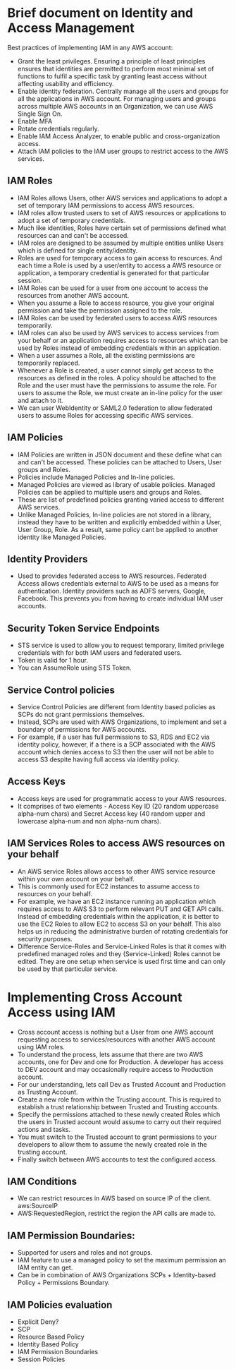 # Brief document on Identity and Access Management

Best practices of implementing IAM in any AWS account:

- Grant the least privileges. Ensuring a principle of least principles ensures that
  identities are permitted to perform most minimal set of functions to fulfil a specific
  task by granting least access without affecting usability and efficiency.
- Enable identity federation. Centrally manage all the users and groups for all the
  applications in AWS account. For managing users and groups across multiple AWS accounts
  in an Organization, we can use AWS Single Sign On.
- Enable MFA
- Rotate credentials regularly.
- Enable IAM Access Analyzer, to enable public and cross-organization access.
- Attach IAM policies to the IAM user groups to restrict access to the AWS services.

## IAM Roles
- IAM Roles allows Users, other AWS services and applications to adopt a set of
  temporary IAM permissions to access AWS resources.
- IAM roles allow trusted users to set of AWS resources or applications to adopt a
  set of temporary credentials.
- Much like identities, Roles have certain set of permissions defined what resources can and
  can't be accessed.
- IAM roles are designed to be assumed by multiple entities unlike Users which is
  defined for single entity/identity.
- Roles are used for temporary access to gain access to resources. And each time
  a Role is used by a user/entity to access a AWS resource or application, a temporary
  credential is generated for that particular session.
- IAM Roles can be used for a user from one account to access the resources from
  another AWS account.
- When you assume a Role to access resource, you give your original permission and
  take the permission assigned to the role.
- IAM Roles can be used by federated users to access AWS resources temporarily.
- IAM roles can also be used by AWS services to access services from your behalf
  or an application requires access to resources which can be used by Roles instead
  of embedding credentials within an application.
- When a user assumes a Role, all the existing permissions are temporarily replaced.
- Whenever a Role is created, a user cannot simply get access to the resources as defined
  in the roles. A policy should be attached to the Role and the user must have the
  permissions to assume the role. For users to assume the Role, we must create an
  in-line policy for the user and attach to it.
- We can user WebIdentity or SAML2.0 federation to allow federated users to assume Roles
  for accessing specific AWS services.

## IAM Policies
- IAM Policies are written in JSON document and these define what can and can't be
  accessed. These policies can be attached to Users, User groups and Roles.
- Policies include Managed Policies and In-line policies.
- Managed Policies are viewed as library of usable policies. Managed Policies can be
  applied to multiple users and groups and Roles.
- These are list of predefined policies granting varied access to different AWS services.
- Unlike Managed Policies, In-line policies are not stored in a library, instead they
  have to be written and explicitly embedded within a User, User Group, Role. As a
  result, same policy cant be applied to another identity like Managed Policies.

## Identity Providers
- Used to provides federated access to AWS resources. Federated Access allows credentials
  external to AWS to be used as a means for authentication. Identity providers such
  as ADFS servers, Google, Facebook. This prevents you from having to create individual
  IAM user accounts.

## Security Token Service Endpoints
- STS service is used to allow you to request temporary, limited privilege credentials with
  for both IAM users and federated users.
- Token is valid for 1 hour.
- You can AssumeRole using STS Token.

## Service Control policies
- Service Control Policies are different from Identity based policies as SCPs do not
  grant permissions themselves.
- Instead, SCPs are used with AWS Organizations, to implement and set a boundary of
  permissions for AWS accounts.
- For example, if a user has full permissions to S3, RDS and EC2 via identity policy,
  however, if a there is a SCP associated with the AWS account which denies access
  to S3 then the user will not be able to access S3 despite having full access via
  identity policy.

## Access Keys
- Access keys are used for programmatic access to your AWS resources.
- It comprises of two elements - Access Key ID (20 random uppercase alpha-num chars)
  and Secret Access key (40 random upper and lowercase alpha-num and non alpha-num chars).

## IAM Services Roles to access AWS resources on your behalf
- An AWS service Roles allows access to other AWS service resource within your own
  account on your behalf.
- This is commonly used for EC2 instances to assume access to resources on your behalf.
- For example, we have an EC2 instance running an application which requires access to
  AWS S3 to perform relevant PUT and GET API calls. Instead of embedding credentials
  within the application, it is better to use the EC2 Roles to allow EC2 to access
  S3 on your behalf. This also helps us in reducing the administrative burden of
  rotating credentials for security purposes.
- Difference Service-Roles and Service-Linked Roles is that it comes with predefined
  managed roles and they (Service-Linked) Roles cannot be edited. They are one setup
  when service is used first time and can only be used by that particular service.

# Implementing Cross Account Access using IAM

- Cross account access is nothing but a User from one AWS account requesting access to
  services/resources with another AWS account using IAM roles.
- To understand the process, lets assume that there are two AWS accounts, one for Dev
  and one for Production. A developer has access to DEV account and may occasionally
  require access to Production account.
- For our understanding, lets call Dev as Trusted Account and Production as Trusting Account.
- Create a new role from within the Trusting account. This is required to establish a
  trust relationship between Trusted and Trusting accounts.
- Specify the permissions attached to these newly created Roles which the users in
  Trusted account would assume to carry out their required actions and tasks.
- You must switch to the Trusted account to grant permissions to your developers
  to allow them to assume the newly created role in the trusting account.
- Finally switch between AWS accounts to test the configured access.

## IAM Conditions
- We can restrict resources in AWS based on source IP of the client. aws:SourceIP
- AWS:RequestedRegion, restrict the region the API calls are made to.

## IAM Permission Boundaries:
- Supported for users and roles and not groups.
- IAM feature to use a managed policy to set the maximum permission an IAM entity can get.
- Can be in combination of AWS Organizations SCPs + Identity-based Policy + Permissions Boundary.

## IAM Policies evaluation
- Explicit Deny?
- SCP
- Resource Based Policy
- Identity Based Policy
- IAM Permission Boundaries
- Session Policies
